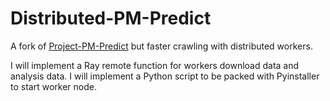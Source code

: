 # Distributed-PM-Predict
A fork of [Project-PM-Predict](https://github.com/NewJerseyStyle/Project-PM-Predict) but faster
crawling with distributed workers.

I will implement a Ray remote function for workers download data and analysis data.
I will implement a Python script to be packed with Pyinstaller to start worker node.
